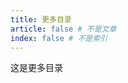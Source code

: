 ```yaml
---
title: 更多目录
article: false # 不是文章
index: false # 不是索引
---
```


这是更多目录

<!-- 用于限制高度 -->
<div class="catalog-display-container">
  <Catalog base='/posts/other' />
</div>